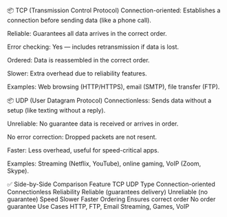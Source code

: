 
📦 TCP (Transmission Control Protocol)
Connection-oriented: Establishes a connection before sending data (like a phone call).

Reliable: Guarantees all data arrives in the correct order.

Error checking: Yes — includes retransmission if data is lost.

Ordered: Data is reassembled in the correct order.

Slower: Extra overhead due to reliability features.

Examples: Web browsing (HTTP/HTTPS), email (SMTP), file transfer (FTP).

📦 UDP (User Datagram Protocol)
Connectionless: Sends data without a setup (like texting without a reply).

Unreliable: No guarantee data is received or arrives in order.

No error correction: Dropped packets are not resent.

Faster: Less overhead, useful for speed-critical apps.

Examples: Streaming (Netflix, YouTube), online gaming, VoIP (Zoom, Skype).

✅ Side-by-Side Comparison
Feature	TCP	UDP
Type	Connection-oriented	Connectionless
Reliability	Reliable (guarantees delivery)	Unreliable (no guarantee)
Speed	Slower	Faster
Ordering	Ensures correct order	No order guarantee
Use Cases	HTTP, FTP, Email	Streaming, Games, VoIP
